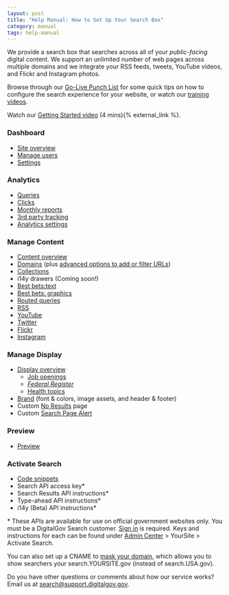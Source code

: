 ```yaml
---
layout: post
title: "Help Manual: How to Set Up Your Search Box"
category: manual
tags: help-manual
---
```


We provide a search box that searches across all of your *public-facing* digital content. We support an unlimited number of web pages across multiple domains and we integrate your RSS feeds, tweets, YouTube videos, and Flickr and Instagram photos.

Browse through our [Go-Live Punch List](/blog/go-live.html) for some quick tips on how to configure the search experience for your website, or watch our [training videos](/manual/training.html).

Watch our <a href="http://youtu.be/TnlpuudK_WY">Getting Started video</a> (4 mins){% external_link %}. 

### <i class="icon-dashboard"></i> Dashboard

* [Site overview](/manual/site-overview.html)
* [Manage users](/manual/users.html)
* [Settings](/manual/settings.html)

### <i class="icon-bar-chart"></i> Analytics

* [Queries](/manual/queries.html)
* [Clicks](/manual/clicks.html)
* [Monthly reports](/manual/monthly-reports.html)
* [3rd party tracking](/manual/third-party.html)
* [Analytics settings](/manual/analytics-settings.html)

### <i class="icon-file"></i> Manage Content

* [Content overview](/manual/content-overview.html)
* [Domains](/manual/domains.html) (plus [advanced options to add or filter URLs](/manual/domains-advanced.html))
* [Collections](/manual/collections.html)
* i14y drawers (Coming soon!)
* [Best bets:text](/manual/best-bets-text.html)
* [Best bets: graphics](/manual/best-bets-graphics.html)
* [Routed queries](/manual/routed-queries.html)
* [RSS](/manual/rss.html)
* [YouTube](/manual/youtube.html)
* [Twitter](/manual/twitter.html)
* [Flickr](/manual/flickr.html)
* [Instagram](/manual/instagram.html)

### <i class="icon-desktop"></i> Manage Display

* [Display overview](/manual/display-overview.html)
    * [Job openings](/manual/govbox-jobs.html)
    * [*Federal Register*](/manual/govbox-federal-register.html)
    * [Health topics](/manual/govbox-health.html)
* [Brand](/manual/brand.html) (font & colors, image assets, and header & footer)
* Custom [No Results](/manual/no-results.html) page
* Custom [Search Page Alert](/manual/system-alert.html)

### <i class="icon-eye-open"></i> Preview

* [Preview](/manual/preview.html)

### <i class="icon-code"></i> Activate Search

* [Code snippets](/manual/code.html)
* Search API access key\*
* Search Results API instructions\*
* Type-ahead API instructions\*
* i14y (Beta) API instructions\*

\* These APIs are available for use on official government websites only. You must be a DigitalGov Search customer. [Sign in](https://search.usa.gov/sites) is required. Keys and instructions for each can be found under [Admin Center](https://search.usa.gov/sites/) > YourSite > Activate Search.

You can also set up a CNAME to [mask your domain](/manual/cname.html), which allows you to show searchers your search.YOURSITE.gov (instead of search.USA.gov). 

Do you have other questions or comments about how our service works? Email us at <search@support.digitalgov.gov>.